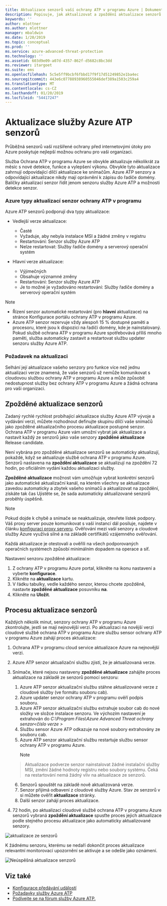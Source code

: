 ```yaml
---
title: Aktualizace senzorů vaší ochrany ATP v programu Azure | Dokumentace Microsoftu
description: Popisuje, jak aktualizovat a zpoždění aktualizace senzorů v ochrany ATP v programu Azure.
keywords: ''
author: mlottner
ms.author: mlottner
manager: mbaldwin
ms.date: 1/20/2019
ms.topic: conceptual
ms.prod: ''
ms.service: azure-advanced-threat-protection
ms.technology: ''
ms.assetid: 603d9e09-a07d-4357-862f-d5682c8bc3dd
ms.reviewer: itargoet
ms.suite: ems
ms.openlocfilehash: 5c5e5ff9bcbf6fbbd17f9f17d51249852e1ba4ec
ms.sourcegitcommit: 443e6c07788938960555046def389a1503c259a4
ms.translationtype: MT
ms.contentlocale: cs-CZ
ms.lasthandoff: 01/20/2019
ms.locfileid: "54417247"
---
```

# <a name="update-azure-atp-sensors"></a>Aktualizace služby Azure ATP senzorů

Průběžná senzorů vaší rozšířené ochrany před internetovými útoky pro Azure poskytuje nejlepší možnou ochranu pro vaši organizaci.

Služba Ochrana ATP v programu Azure se obvykle aktualizuje několikrát za měsíc s nové detekce, funkce a vylepšení výkonu. Obvykle tyto aktualizace zahrnují odpovídající dílčí aktualizace ke snímačům. Azure ATP senzory a odpovídající aktualizace nikdy mají oprávnění k zápisu do řadiče domény. Balíčky aktualizací senzor řídit jenom senzoru služby Azure ATP a možnosti detekce senzor. 

### <a name="azure-atp-sensor-update-types"></a>Azure typy aktualizací senzor ochrany ATP v programu   

Azure ATP senzorů podporují dva typy aktualizace:
- Vedlejší verze aktualizace: 
    - Časté 
    - Vyžaduje, aby nebyla instalace MSI a žádné změny v registru
    - Restartování: Senzor služby Azure ATP 
    - Nelze restartovat: Služby řadiče domény a serverový operační systém

- Hlavní verze aktualizace:
    - Výjimečných
    - Obsahuje významné změny 
    - Restartování: Senzor služby Azure ATP
    - Je to možné je vyžadováno restartování: Služby řadiče domény a serverový operační systém

> [!NOTE]
>- Řízení senzor automatické restartování (pro **hlavní** aktualizace) na stránce Konfigurace portálu ochrany ATP v programu Azure. 
> - Azure ATP senzor rezervuje vždy alespoň 15 % dostupné paměti a procesoru, které jsou k dispozici na řadiči domény, kde je nainstalovaný. Pokud službě ochrana ATP v programu Azure spotřebovává příliš mnoho paměti, služba automaticky zastavit a restartovat službu updater senzoru služby Azure ATP.

### <a name="update-requirement"></a>Požadavek na aktualizaci

Selhání její aktualizace vašeho senzory pro funkce více než jednu aktualizaci verze znamená, že vaše senzorů už nemůže komunikovat s cloudovou službou ochrany ATP v programu Azure a může způsobit nedostupnost služby bez ochrany ATP v programu Azure a žádná ochrana pro vaši organizaci.  

## <a name="delayed-sensor-update"></a>Zpožděné aktualizace senzorů

Zadaný rychlé rychlost probíhající aktualizace služby Azure ATP vývoje a vydávání verzí, můžete rozhodnout definujte skupinu dílčí vaše snímačů jako zpožděné aktualizačního procesu aktualizace postupné senzor. Ochrana ATP v programu Azure vám umožní vybrat jak aktualizace a nastavit každý ze senzorů jako vaše senzory **zpožděné aktualizace** Release candidate.  

Není vybrána pro zpožděné aktualizace senzorů se automaticky aktualizují, pokaždé, když se aktualizuje službě ochrana ATP v programu Azure. Senzorů nastavena na **zpoždění aktualizace** se aktualizují na zpoždění 72 hodin, po oficiálním vydání každou aktualizaci služby. 

**Zpožděné aktualizace** možnost vám umožňuje vybrat konkrétní senzorů jako automatické aktualizační kanál, na kterém všechny se aktualizace zavedou automaticky a zbytek vašeho snímačů a aktualizovat na zpoždění, získáte tak čas Ujistěte se, že sada automaticky aktualizované senzorů proběhly úspěšně.

> [!NOTE]
> Pokud dojde k chybě a snímače se neaktualizuje, otevřete lístek podpory. Váš proxy server pouze komunikovat s vaší instancí dál posiluje, najdete v článku [konfiguraci proxy serveru](configure-proxy.md).
Ověřování mezi vaší senzory a cloudové služby Azure využívá silné a na základě certifikátů vzájemného ověřování. 

Každá aktualizace je otestovali a ověřili na všech podporovaných operačních systémech způsobí minimálním dopadem na operace a síť.


Nastavení senzoru zpožděné aktualizace:

1. Z ochrany ATP v programu Azure portal, klikněte na ikonu nastavení a vyberte **konfigurace**.
2. Klikněte na **aktualizace** kartu.
3. V řádku tabulky, vedle každého senzor, kterou chcete zpožděně, nastavte **zpožděné aktualizace** posuvníku **na**.
4. Klikněte na **Uložit**.
 
## <a name="sensor-update-process"></a>Procesu aktualizace senzorů

Každých několik minut, senzory ochrany ATP v programu Azure zkontrolujte, jestli se mají nejnovější verzi. Po aktualizaci na novější verzi cloudové službě ochrana ATP v programu Azure službu sensor ochrany ATP v programu Azure zahájí proces aktualizace:

1. Ochrana ATP v programu cloud service aktualizace Azure na nejnovější verzi.
2. Azure ATP senzor aktualizační službu zjistí, že je aktualizovaná verze.
3. Snímače, které nejsou nastaveny **zpožděné aktualizace** zahájíte proces aktualizace na základě ze senzorů pomocí senzoru:
    1. Azure ATP senzor aktualizační službu stáhne aktualizované verze z cloudové služby (ve formátu souboru cab).
    2. Azure updater senzor ochrany ATP v programu ověří podpis souboru.
    3. Azure ATP senzor aktualizační službu extrahuje soubor cab do nové složky ve složce instalace senzoru. Ve výchozím nastavení je extrahován do *C:\Program Files\Azure Advanced Threat ochrany senzor\<číslo verze >*
    4. Službu sensor Azure ATP odkazuje na nové soubory extrahovány ze souboru cab.    
    5. Azure ATP senzor aktualizační službu restartuje službu sensor ochrany ATP v programu Azure.
        > [!NOTE]
      >Aktualizace podverze senzor nainstalovat žádné instalační služby MSI, změní žádné hodnoty registru nebo soubory systému. Čeká na restartování nemá žádný vliv na aktualizace ze senzorů. 
    6. Senzorů spouštět na základě nově aktualizovaná verze.
    7. Senzor přijímá odbavení z cloudové služby Azure. Stav ze senzorů v si můžete ověřit **aktualizace** stránky.
    8. Další senzor zahájí proces aktualizace. 

4. 72 hodin, po aktualizaci cloudové službě ochrana ATP v programu Azure senzorů vybraná **zpoždění aktualizace** spusťte proces jejich aktualizace podle stejného procesu aktualizace jako automaticky aktualizované senzory.

![aktualizace ze senzorů](./media/sensor-update.png)


K žádnému senzoru, kterému se nedaří dokončit proces aktualizace relevantní monitorovací upozornění se aktivuje a se odešle jako oznámení.

![Neúspěšná aktualizace senzorů](./media/sensor-outdated.png)


## <a name="see-also"></a>Viz také

- [Konfigurace předávání událostí](configure-event-forwarding.md)
- [Požadavky služby Azure ATP](atp-prerequisites.md)
- [Podívejte se na fórum služby Azure ATP.](https://aka.ms/azureatpcommunity)
